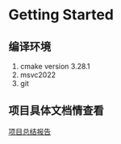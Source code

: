# Getting Started

## 编译环境
1. cmake version 3.28.1
2. msvc2022
3. git

## 项目具体文档情查看

[项目总结报告](./项目总结报告.md)